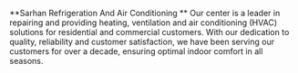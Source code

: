 **Sarhan Refrigeration And Air Conditioning
**
Our center is a leader in repairing and providing heating, ventilation and air conditioning (HVAC) solutions for residential and commercial customers. With our dedication to quality, reliability and customer satisfaction, we have been serving our customers for over a decade, ensuring optimal indoor comfort in all seasons.

